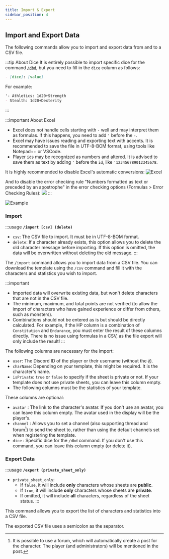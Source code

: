 ```yaml
---
title: Import & Export
sidebar_position: 4
---
```

## Import and Export Data

The following commands allow you to import and export data from and to a CSV file.

:::tip About Dice
It is entirely possible to import specific dice for the command [`/dbd`](../usage/model/dice.mdx#dbd-dbd), but you need to fill in the `dice` column as follows:
```md
- [dice]: [value]
```
For example:
```md
'- Athletics: 1d20+Strength
- Stealth: 1d20+Dexterity
```
:::

:::important About Excel
- Excel does not handle cells starting with `-` well and may interpret them as formulas. If this happens, you need to add `'` before the `-`.
- Excel may have issues reading and exporting text with accents. It is recommended to save the file in UTF-8-BOM format, using tools like Notepad++ or VSCode.
- Player `id`s may be recognized as numbers and altered. It is advised to save them as text by adding `'` before the `id`, like `'123456789012345678`.

It is highly recommended to disable Excel's automatic conversions:
![Excel](/assets/csv/EXCEL_EN_disable.png)

And to disable the error checking rule "Numbers formatted as text or preceded by an apostrophe" in the error checking options (Formulas > Error Checking Rules):
![](/assets/csv/EN_disable_nb.png)
:::

![Example](/assets/csv/example.png)


### Import

:::usage
**`/import [csv] (delete)`**
- `csv`: The CSV file to import. It must be in UTF-8-BOM format.
- `delete`: If a character already exists, this option allows you to delete the old character message before importing. If this option is omitted, the data will be overwritten without deleting the old message.
:::

The `/import` command allows you to import data from a CSV file. You can download the template using the `/csv` command and fill it with the characters and statistics you wish to import.

:::important
- Imported data will overwrite existing data, but won't delete characters that are not in the CSV file. 
- The minimum, maximum, and total points are not verified (to allow the import of characters who have gained experience or differ from others, such as monsters).
- Combinations should not be entered as is but should be directly calculated. For example, if the HP column is a combination of `Constitution` and `Endurance`, you must enter the result of these columns directly. There is no issue using formulas in a CSV, as the file export will only include the result!
:::

The following columns are necessary for the import:
- `user`: The Discord ID of the player or their username (without the `@`).
- `charName`: Depending on your template, this might be required. It is the character's name.
- `isPrivate`: `true` or `false` to specify if the sheet is private or not. If your template does not use private sheets, you can leave this column empty.
- The following columns must be the statistics of your template.

These columns are optional:
- `avatar` : The link to the character's avatar. If you don't use an avatar, you can leave this column empty. The avatar used in the display will be the player's.
- `channel` : Allows you to set a channel (also supporting thread and forum[^1]) to send the sheet to, rather than using the default channels set when registering the template.
- `dice` : Specific dice for the `/dbd` command. If you don't use this command, you can leave this column empty (or delete it).


### Export Data

:::usage
**`/export (private_sheet_only)`**
- `private_sheet_only`:
  - If `false`, it will include **only** characters whose sheets are **public**.
  - If `true`, it will include **only** characters whose sheets are **private**.
  - If omitted, it will include **all** characters, regardless of the sheet status.
:::

This command allows you to export the list of characters and statistics into a CSV file. 

The exported CSV file uses a semicolon as the separator.

[^1]: It is possible to use a forum, which will automatically create a post for the character. The player (and administrators) will be mentioned in the post. 
